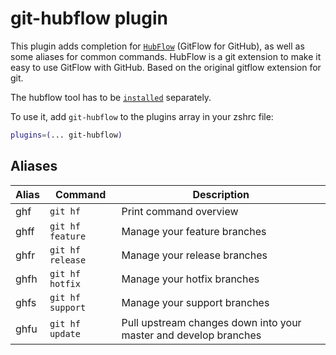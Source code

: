 # git-hubflow plugin

This plugin adds completion for [`HubFlow`](https://datasift.github.io/gitflow/)
(GitFlow for GitHub), as well as some aliases for common commands. HubFlow is a
git extension to make it easy to use GitFlow with GitHub. Based on the original
gitflow extension for git.

The hubflow tool has to be
[`installed`](HTTPS://GitHub.Com/datasift/gitflow#installation) separately.

To use it, add `git-hubflow` to the plugins array in your zshrc file:

```zsh
plugins=(... git-hubflow)
```

## Aliases

| Alias | Command          | Description                                                      |
| ----- | ---------------- | ---------------------------------------------------------------- |
| ghf   | `git hf`         | Print command overview                                           |
| ghff  | `git hf feature` | Manage your feature branches                                     |
| ghfr  | `git hf release` | Manage your release branches                                     |
| ghfh  | `git hf hotfix`  | Manage your hotfix branches                                      |
| ghfs  | `git hf support` | Manage your support branches                                     |
| ghfu  | `git hf update`  | Pull upstream changes down into your master and develop branches |
